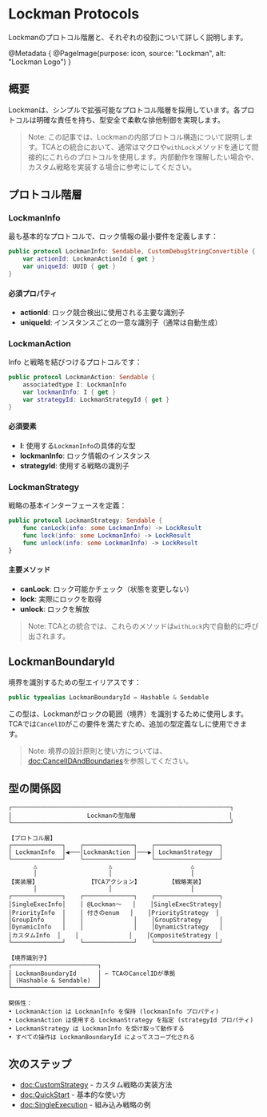 # Lockman Protocols

Lockmanのプロトコル階層と、それぞれの役割について詳しく説明します。

@Metadata {
    @PageImage(purpose: icon, source: "Lockman", alt: "Lockman Logo")
}

## 概要

Lockmanは、シンプルで拡張可能なプロトコル階層を採用しています。各プロトコルは明確な責任を持ち、型安全で柔軟な排他制御を実現します。

> Note: この記事では、Lockmanの内部プロトコル構造について説明します。TCAとの統合において、通常はマクロや`withLock`メソッドを通じて間接的にこれらのプロトコルを使用します。内部動作を理解したい場合や、カスタム戦略を実装する場合に参考にしてください。

## プロトコル階層

### LockmanInfo

最も基本的なプロトコルで、ロック情報の最小要件を定義します：

```swift
public protocol LockmanInfo: Sendable, CustomDebugStringConvertible {
    var actionId: LockmanActionId { get }
    var uniqueId: UUID { get }
}
```

#### 必須プロパティ

- **actionId**: ロック競合検出に使用される主要な識別子
- **uniqueId**: インスタンスごとの一意な識別子（通常は自動生成）


### LockmanAction

Info と戦略を結びつけるプロトコルです：

```swift
public protocol LockmanAction: Sendable {
    associatedtype I: LockmanInfo
    var lockmanInfo: I { get }
    var strategyId: LockmanStrategyId { get }
}
```

#### 必須要素

- **I**: 使用する`LockmanInfo`の具体的な型
- **lockmanInfo**: ロック情報のインスタンス
- **strategyId**: 使用する戦略の識別子


### LockmanStrategy

戦略の基本インターフェースを定義：

```swift
public protocol LockmanStrategy: Sendable {
    func canLock(info: some LockmanInfo) -> LockResult
    func lock(info: some LockmanInfo) -> LockResult
    func unlock(info: some LockmanInfo) -> LockResult
}
```

#### 主要メソッド

- **canLock**: ロック可能かチェック（状態を変更しない）
- **lock**: 実際にロックを取得
- **unlock**: ロックを解放

> Note: TCAとの統合では、これらのメソッドは`withLock`内で自動的に呼び出されます。



## LockmanBoundaryId

境界を識別するための型エイリアスです：

```swift
public typealias LockmanBoundaryId = Hashable & Sendable
```

この型は、Lockmanがロックの範囲（境界）を識別するために使用します。TCAでは`CancelID`がこの要件を満たすため、追加の型定義なしに使用できます。

> Note: 境界の設計原則と使い方については、<doc:CancelIDAndBoundaries>を参照してください。

## 型の関係図

```
┌─────────────────────────────────────────────────────────────┐
│                     Lockmanの型階層                          │
└─────────────────────────────────────────────────────────────┘

【プロトコル層】
┌──────────────┐    ┌──────────────┐    ┌──────────────────┐
│ LockmanInfo  │◀───│LockmanAction │───▶│ LockmanStrategy  │
└──────────────┘    └──────────────┘    └──────────────────┘
       △                    △                      △
       │                    │                      │
【実装層】              【TCAアクション】        【戦略実装】
       │                    │                      │
┌──────────────┐    ┌──────────────┐    ┌──────────────────┐
│SingleExecInfo│    │ @Lockman〜   │    │SingleExecStrategy│
│PriorityInfo  │    │ 付きのenum   │    │PriorityStrategy  │
│GroupInfo     │    │              │    │GroupStrategy     │
│DynamicInfo   │    │              │    │DynamicStrategy   │
│カスタムInfo  │    │              │    │CompositeStrategy │
└──────────────┘    └──────────────┘    └──────────────────┘

【境界識別子】
┌────────────────────────┐
│ LockmanBoundaryId      │ ← TCAのCancelIDが準拠
│ (Hashable & Sendable)  │
└────────────────────────┘

関係性：
• LockmanAction は LockmanInfo を保持 (lockmanInfo プロパティ)
• LockmanAction は使用する LockmanStrategy を指定 (strategyId プロパティ)
• LockmanStrategy は LockmanInfo を受け取って動作する
• すべての操作は LockmanBoundaryId によってスコープ化される
```


## 次のステップ

- <doc:CustomStrategy> - カスタム戦略の実装方法
- <doc:QuickStart> - 基本的な使い方
- <doc:SingleExecution> - 組み込み戦略の例
